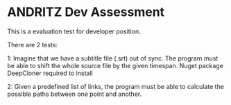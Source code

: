 # ANDRITZ Dev Assessment

This is a evaluation test for developer position.

There are 2 tests:

1: Imagine that we have a subtitle file (.srt) out of sync. The program must be able to shift the whole source file by the given timespan.
Nuget package DeepCloner required to install

2: Given a predefined list of links, the program must be able to calculate the possible paths between one point and another.
